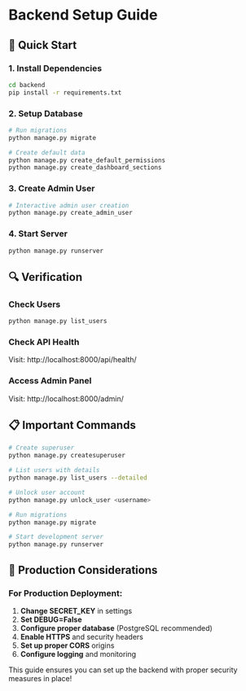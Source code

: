 # Backend Setup Guide

## 🚀 Quick Start

### 1. Install Dependencies
```bash
cd backend
pip install -r requirements.txt
```

### 2. Setup Database
```bash
# Run migrations
python manage.py migrate

# Create default data
python manage.py create_default_permissions
python manage.py create_dashboard_sections
```

### 3. Create Admin User
```bash
# Interactive admin user creation
python manage.py create_admin_user
```

### 4. Start Server
```bash
python manage.py runserver
```

## 🔍 Verification

### Check Users
```bash
python manage.py list_users
```

### Check API Health
Visit: http://localhost:8000/api/health/

### Access Admin Panel
Visit: http://localhost:8000/admin/

## 📋 Important Commands

```bash
# Create superuser
python manage.py createsuperuser

# List users with details
python manage.py list_users --detailed

# Unlock user account
python manage.py unlock_user <username>

# Run migrations
python manage.py migrate

# Start development server
python manage.py runserver
```

## 🔐 Production Considerations

### For Production Deployment:
1. **Change SECRET_KEY** in settings
2. **Set DEBUG=False**
3. **Configure proper database** (PostgreSQL recommended)
4. **Enable HTTPS** and security headers
5. **Set up proper CORS** origins
6. **Configure logging** and monitoring

This guide ensures you can set up the backend with proper security measures in place!